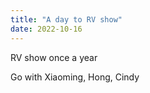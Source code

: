 ```yaml
---
title: "A day to RV show"
date: 2022-10-16
---
```


RV show once a year

Go with Xiaoming, Hong, Cindy

